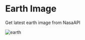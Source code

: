 # Earth Image
Get latest earth image from NasaAPI

<!-- Earth Image Update -->
![earth](https://api.nasa.gov/EPIC/archive/natural/2021/11/05/png/epic_1b_20211105002712.png?api_key=V80HNcPBnQWG82pxQoF7UZtXG7ga5XaLHQehkKXG)
<!-- /Earth Image Update -->